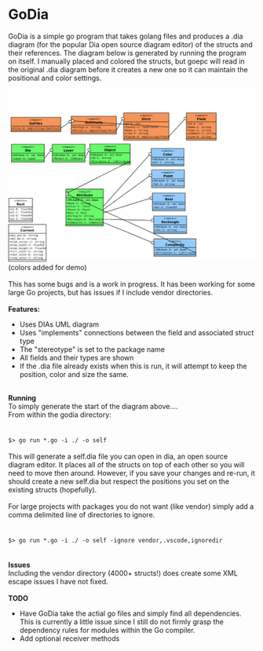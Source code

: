 # GoDia
GoDia is a simple go program that takes golang files and produces a .dia diagram (for the popular Dia open source diagram editor) of the structs and their references.  The diagram below is generated by running the program on itself.  I manually placed and colored the structs, but goepc will read in the original .dia diagram before it creates a new one so it can maintain the positional and color settings.<br/>

![Self Diagram](/self.png)
(colors added for demo)<br/>
<br/>
This has some bugs and is a work in progress. It has been working for some large Go projects, but has issues if I include vendor directories.<br/>
<br/>
<b>Features:</b>
<ul>
  <li>Uses DIAs UML diagram</li>
  <li>Uses "implements" connections between the field and associated struct type</li>
  <li>The "stereotype" is set to the package name</li>
  <li>All fields and their types are shown</li>
  <li>If the .dia file already exists when this is run, it will attempt to keep the position, color and size the same.</li>
</ul>
<br/>
<B>Running</b>
<br/>
To simply generate the start of the diagram above....<br/>
From within the godia directory:<br/>
<br/>
<code>
$> go run *.go -i ./ -o self
</code>
<br/>
This will generate a self.dia file you can open in dia, an open source diagram editor. It places all of the structs on top of each other so you will need to move then around.  However,  if you save your changes and re-run, it should create a new self.dia but respect the positions you set on the existing structs (hopefully).<br/>
<br/>
For large projects with packages you do not want (like vendor) simply add a comma delimited line of directories to ignore.<br/>
<br/>
<code>
$> go run *.go -i ./ -o self -ignore vendor,.vscode,ignoredir
</code>
<br/>
<br/>
<b>Issues</b><br/>
Including the vendor directory (4000+ structs!) does create some XML escape issues I have not fixed.</br>
<br/>
<b>TODO</b><br/>
<ul>
  <li>Have GoDia take the actial go files and simply find all dependencies.  This is currently a little issue since I still do not firmly grasp the dependency rules for modules within the Go compiler.</li>
  <li>Add optional receiver methods</li>
</ul>




